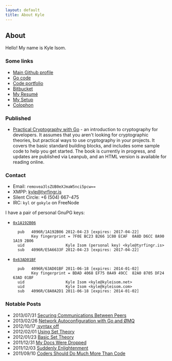 ```yaml
---
layout: default
title: About Kyle
---
```


<h2>About</h2>
Hello! My name is Kyle Isom. 

### Some links

* [Main Github profile](https://github.com/kisom)
* [Go code](http://gokyle.github.com)
* [Code portfolio](https://tyrfingr.is)
* [Bitbucket](https://bitbucket.org/kisom)
* [My Resumé](/resume/)
* [My Setup](/uses/)
* [Colophon](/colophon/)

### Published

* [Practical Cryptography with Go](http://gokyle.org/book/) -
an introduction to cryptography for developers. It assumes that you
aren't looking for cryptographic theories, but practical ways to use
cryptography in your projects. It covers the basic standard building
blocks, and includes some sample code to help you get started. The
book is currently in progress, and updates are published via Leanpub,
and an HTML version is available for reading online.

### Contact

* Email: `removea3lsZUB0eXJmaW5nci5pcw==`
* XMPP: kyle@tyrfingr.is
* Silent Circle: +6 (504) 667-475
* IRC: `kyl` or `gokyle` on FreeNode

I have a pair of personal GnuPG keys:

* [`0x1A192B06`](/about/keys/tyrfingr.asc)

        pub   4096R/1A192B06 2012-04-23 [expires: 2017-04-22]
              Key fingerprint = 7F0E BC23 B266 1C80 ECAF  0A8D D6CC 8A90 1A19 2B06
        uid                  Kyle Isom (personal key) <kyle@tyrfingr.is>
        sub   4096R/E5A6633F 2012-04-23 [expires: 2017-04-22]        

* [`0x63AD01BF`](/about/keys/kyle.asc)

        pub   4096R/63AD01BF 2011-06-18 [expires: 2014-01-02]
              Key fingerprint = BDAD 4068 EF75 0A49 49CC  82A0 8705 DF24 63AD 01BF
        uid                  Kyle Isom <kyle@kyleisom.net>
        uid                  Kyle Isom <kyle@kyleisom.com>
        sub   4096R/C8A0A2D1 2011-06-18 [expires: 2014-01-02]


### Notable Posts

<ul>
<li><span class="label inverse">2013/07/31</span> <a href="http://kyleisom.net/blog/2013/07/31/secure-communications">Securing Communications Between Peers</a></li>
<li><span class="label inverse">2013/02/26</span> <a href="http://kyleisom.net/blog/2013/02/26/network-autoconfiguration-with-go-and-zmq">Network Autoconfiguration with Go and ØMQ</a></li>
<li><span class="label inverse">2012/10/17</span> <a href="/blog/2012/10/17/syntax-off">:syntax off</a></li>
<!--<li><span class="label inverse">2011/06/17</span> <a href="/blog/2011/06/17/intro-to-crypto/">A Working Introduction to Cryptography</a></li>-->
<li><span class="label inverse">2012/02/01</span> <a href="http://kyleisom.net/blog/2012/02/01/using-set-theory/">Using Set Theory</a></li>
<li><span class="label inverse">2012/01/23</span> <a href="/blog/2012/01/23/basic-set-theory/">Basic Set Theory</a></li>
<li><span class="label inverse">2011/12/31</span> <a href="/blog/2011/12/31/my-docs-were-dropped/">My Docs Were Dropped</a></li>
<li><span class="label inverse">2011/12/03</span> <a href="/blog/2011/12/03/suddenly-enlightenment/">Suddenly Enlightenment</a></li>
<li><span class="label inverse">2011/09/10</span> <a href="http://kyleisom.net/blog/2011/09/10/coders-should-do-much-more-than-code/">Coders Should Do Much More Than Code</a></li>
</ul>

